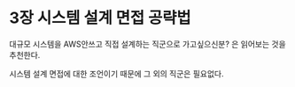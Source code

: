 # 3장 시스템 설계 면접 공략법

대규모 시스템을 AWS안쓰고 직접 설계하는 직군으로 가고싶으신분? 은 읽어보는 것을 추천한다.

시스템 설계 면접에 대한 조언이기 때문에 그 외의 직군은 필요없다.